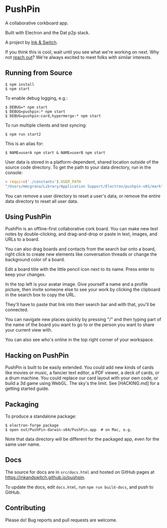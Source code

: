 # PushPin

A collaborative corkboard app.

Built with Electron and the Dat p2p stack.

A project by [Ink & Switch](https://inkandswitch.com/). 

If you think this is cool, wait until you see what we're working on next. Why not [reach out](hello@inkandswitch.com)? We're always excited to meet folks with similar interests.

## Running from Source

```console
$ npm install
$ npm start
```

To enable debug logging, e.g.:

```console
$ DEBUG=* npm start
$ DEBUG=pushpin:* npm start
$ DEBUG=pushpin:card,hypermerge:* npm start
```

To run multiple clients and test syncing:

```console
$ npm run start2
```

This is an alias for:

```console
$ NAME=userA npm start & NAME=userB npm start
```

User data is stored in a platform-dependent, shared location outside of the
source code directory. To get the path to your data directory, run in the
console:

```javascript
> require('./constants').USER_PATH
"/Users/mmcgrana/Library/Application Support/Electron/pushpin-v01/mark"
```

You can remove a user directory to reset a user's data, or remove the entire data directory to reset all user data.

## Using PushPin

PushPin is an offline-first collaborative cork board. You can make new text notes by double-clicking, and drag-and-drop or paste in text, images, and URLs to a board. 

You can also drag boards and contacts from the search bar onto a board, right click to create new elements like conversation threads or change the background color of a board.

Edit a board title with the little pencil icon next to its name. Press enter to keep your changes.

In the top left is your avatar image. Give yourself a name and a profile picture, then invite someone else to see your work by clicking the clipboard in the search box to copy the URL.

They'll have to paste that link into their search bar and with that, you'll be connected.

You can navigate new places quickly by pressing "/" and then typing part of the name of the board you want to go to or the person you want to share your current view with.

You can also see who's online in the top right corner of your workspace.

## Hacking on PushPin

PushPin is built to be easily extended. You could add new kinds of cards like movies or music, a fancier text editor, a PDF viewer, a deck of cards, or a drum machine. You could replace our card layout with your own code, or build a 3d game using WebGL. The sky's the limit. See [HACKING.md] for a getting started guide.

## Packaging

To produce a standalone package:

```console
$ electron-forge package
$ open out/PushPin-darwin-x64/PushPin.app  # on Mac, e.g.
```

Note that data directory will be different for the packaged app, even for the
same user name.

## Docs

The source for docs are in `src/docs.html` and hosted on GitHub pages at https://inkandswitch.github.io/pushpin.

To update the docs, edit `docs.html`, run `npm run build-docs`, and push to GitHub.

## Contributing

Please do! Bug reports and pull requests are welcome.
